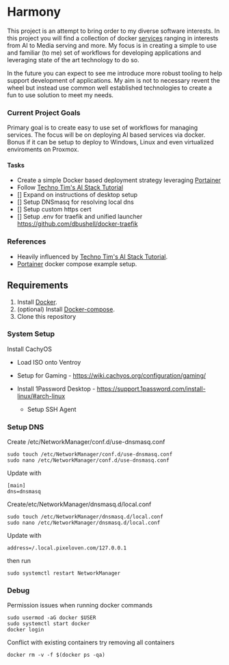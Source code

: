 # Harmony

This project is an attempt to bring order to my diverse software interests. In this project you will find a collection of docker [services](./services/README.md) ranging in interests from AI to Media serving and more. My focus is in creating a simple to use and familiar (to me) set of workflows for developing applications and leveraging state of the art technology to do so. 

In the future you can expect to see me introduce more robust tooling to help support development of applications. My aim is not to necessary revent the wheel but instead use common well established technologies to create a fun to use solution to meet my needs. 

### Current Project Goals
Primary goal is to create easy to use set of workflows for managing services. The focus will be on deploying AI based services via docker. Bonus if it can be setup to deploy to Windows, Linux and even virtualized enviroments on Proxmox.

#### Tasks
- Create a simple Docker based deployment strategy leveraging [Portainer](https://github.com/portainer/portainer-compose)
- Follow [Techno Tim's AI Stack Tutorial](https://technotim.live/posts/ai-stack-tutorial/)
- [] Expand on instructions of desktop setup
- [] Setup DNSmasq for resolving local dns
- [] Setup custom https cert
- [] Setup .env for traefik and unified launcher https://github.com/dbushell/docker-traefik

### References
- Heavily influenced by [Techno Tim's AI Stack Tutorial](https://technotim.live/posts/ai-stack-tutorial/).
- [Portainer](https://github.com/portainer/portainer-compose) docker compose example setup.

## Requirements

1. Install [Docker](http://docker.io).
2. (optional) Install [Docker-compose](http://docs.docker.com/compose/install/).
3. Clone this repository

### System Setup

Install CachyOS 
- Load ISO onto Ventroy 
- Setup for Gaming - https://wiki.cachyos.org/configuration/gaming/

- Install 1Password Desktop - https://support.1password.com/install-linux/#arch-linux
    - Setup SSH Agent

### Setup DNS
Create /etc/NetworkManager/conf.d/use-dnsmasq.conf
``` 
sudo touch /etc/NetworkManager/conf.d/use-dnsmasq.conf
sudo nano /etc/NetworkManager/conf.d/use-dnsmasq.conf
```
Update with
```
[main]
dns=dnsmasq
```
Create/etc/NetworkManager/dnsmasq.d/local.conf
``` 
sudo touch /etc/NetworkManager/dnsmasq.d/local.conf
sudo nano /etc/NetworkManager/dnsmasq.d/local.conf
```
Update with
```
address=/.local.pixeloven.com/127.0.0.1
```

then run
```
sudo systemctl restart NetworkManager
```

### Debug
Permission issues when running docker commands
```
sudo usermod -aG docker $USER
sudo systemctl start docker
docker login
```
Conflict with existing containers try removing all containers
```
docker rm -v -f $(docker ps -qa)
```
